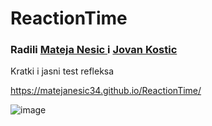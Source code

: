 # ReactionTime


### Radili <a href = "https://github.com/MatejaNesic34">Mateja Nesic </a>i <a href = "https://github.com/Jovan-K">Jovan Kostic</a>


Kratki i jasni test refleksa

https://matejanesic34.github.io/ReactionTime/

![image](https://user-images.githubusercontent.com/118189227/204631959-a7111af6-3488-4aff-888f-3b1affd6f599.png)


